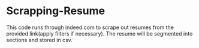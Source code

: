 # Scrapping-Resume
This code runs through indeed.com to scrape out resumes from the provided link(apply filters if necessary). The resume will be segmented into sections and stored in csv. 
